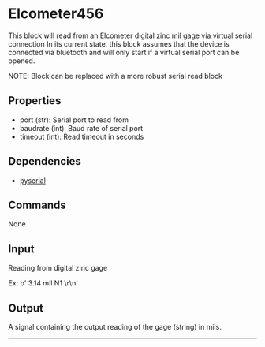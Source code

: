 Elcometer456
============

This block will read from an Elcometer digital zinc mil gage via virtual serial connection
In its current state, this block assumes that the device is connected via
bluetooth and will only start if a virtual serial port can be opened.

NOTE:  Block can be replaced with a more robust serial read block

Properties
--------------

-   port (str): Serial port to read from
-   baudrate (int): Baud rate of serial port
-   timeout (int): Read timeout in seconds

Dependencies
----------------

-   [pyserial](https://pypi.python.org/pypi/pyserial)

Commands
----------------
None

Input
-------
Reading from digital zinc gage

Ex:  b'   3.14 mil  N1    \r\n'

Output
---------
A signal containing the output reading of the gage (string) in mils.

-------------------------------------------------------------------------------
